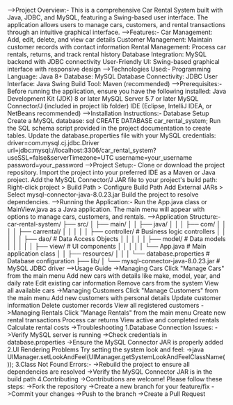 -->Project Overview:-
This is a comprehensive Car Rental System built with Java, JDBC, and MySQL, featuring a Swing-based user interface. The application allows users to manage cars, customers, and rental transactions through an intuitive graphical interface.
-->Features:-
Car Management: Add, edit, delete, and view car details
Customer Management: Maintain customer records with contact information
Rental Management: Process car rentals, returns, and track rental history
Database Integration: MySQL backend with JDBC connectivity
User-Friendly UI: Swing-based graphical interface with responsive design
-->Technologies Used:-
Programming Language: Java 8+
Database: MySQL
Database Connectivity: JDBC
User Interface: Java Swing
Build Tool: Maven (recommended)
-->Prerequisites:-
Before running the application, ensure you have the following installed:
Java Development Kit (JDK) 8 or later
MySQL Server 5.7 or later
MySQL Connector/J (included in project lib folder)
IDE (Eclipse, IntelliJ IDEA, or NetBeans recommended)
-->Installation Instructions:-
Database Setup
Create a MySQL database:
sql
CREATE DATABASE car_rental_system;
Run the SQL schema script provided in the project documentation to create tables.
Update the database.properties file with your MySQL credentials:
driver=com.mysql.cj.jdbc.Driver
url=jdbc:mysql://localhost:3306/car_rental_system?useSSL=false&serverTimezone=UTC
username=your_username
password=your_password
-->Project Setup:-
Clone or download the project repository.
Import the project into your preferred IDE as a Maven or Java project.
Add the MySQL Connector/J JAR file to your project's build path:
Right-click project > Build Path > Configure Build Path
Add External JARs > Select mysql-connector-java-8.0.23.jar
Build the project to resolve dependencies.
-->Running the Application:-
Run the App.java class or MainView.java as a Java application.
The main menu will appear with options to manage cars, customers, and rentals.
-->Application Structure:-
car-rental-system/
├── src/
│   ├── main/
│   │   ├── java/
│   │   │   ├── com/
│   │   │   │   ├── carrental/
│   │   │   │   │   ├── controller/      # Business logic controllers
│   │   │   │   │   ├── dao/            # Data Access Objects
│   │   │   │   │   ├── model/          # Data models
│   │   │   │   │   ├── view/           # UI components
│   │   │   │   │   └── App.java        # Main application class
│   │   ├── resources/
│   │   │   └── database.properties     # Database configuration
├── lib/
│   └── mysql-connector-java-8.0.23.jar # MySQL JDBC driver
-->Usage Guide
->Managing Cars
Click "Manage Cars" from the main menu
Add new cars with details like make, model, year, and daily rate
Edit existing car information
Remove cars from the system
View all available cars
->Managing Customers
Click "Manage Customers" from the main menu
Add new customers with personal details
Update customer information
Delete customer records
View all registered customers
->Managing Rentals
Click "Manage Rentals" from the main menu
Create new rental transactions
Process car returns
View active and completed rentals
Calculate rental costs
->Troubleshooting
1.Database Connection Issues:
->Verify MySQL server is running
->Check credentials in database.properties
->Ensure the MySQL Connector JAR is properly added
2.UI Rendering Problems
Try setting the system look and feel:
->java
UIManager.setLookAndFeel(UIManager.getSystemLookAndFeelClassName());
3.Class Not Found Errors:-
->Rebuild the project to ensure all dependencies are resolved
->Verify the MySQL Connector JAR is in the build path
4.Contributing
->Contributions are welcome! Please follow these steps:
->Fork the repository
->Create a new branch for your feature/fix
->Commit your changes
->Push to the branch
->Create a Pull Request